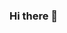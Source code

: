 ### Hi there 👋

<!--
**nisa6677/nisa6677** is a ✨ _special_ ✨ repository because its `README.md` (this file) appears on your GitHub profile.

Here are some ideas to get you started:

- 🔭 I’m currently working on Patika Acceleration Program
- 🌱 I’m currently learning React
- 👯 I’m looking to collaborate on Javascript
- 📫 How to reach me:www.linkedin.com/in/nısa-yılankırkan

-->
